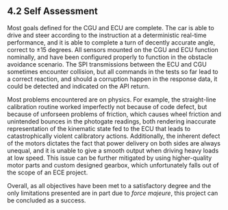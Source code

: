 ## 4.2 Self Assessment

Most goals defined for the CGU and ECU are complete. The car is able to drive and steer according to the instruction at a deterministic real-time performance, and it is able to complete a turn of decently accurate angle, correct to ±15 degrees. All sensors mounted on the CGU and ECU function nominally, and have been configured properly to function in the obstacle avoidance scenario. The SPI transmissions between the ECU and CGU sometimes encounter collision, but all commands in the tests so far lead to a correct reaction, and should a corruption happen in the response data, it could be detected and indicated on the API return.

Most problems encountered are on physics. For example, the straight-line calibration routine worked imperfectly not because of code defect, but because of unforseen problems of friction, which causes wheel friction and unintended bounces in the photogate readings, both rendering inaccurate representation of the kinematic state fed to the ECU that leads to catastrophically violent calibratory actions. Additionally, the inherent defect of the motors dictates the fact that power delivery on both sides are always unequal, and it is unable to give a smooth output when driving heavy loads at low speed. This issue can be further mitigated by using higher-quality motor parts and custom designed gearbox, which unfortunately falls out of the scope of an ECE project.

Overall, as all objectives have been met to a satisfactory degree and the only limitations presented are in part due to _force majeure_, this project can be concluded as a success.
